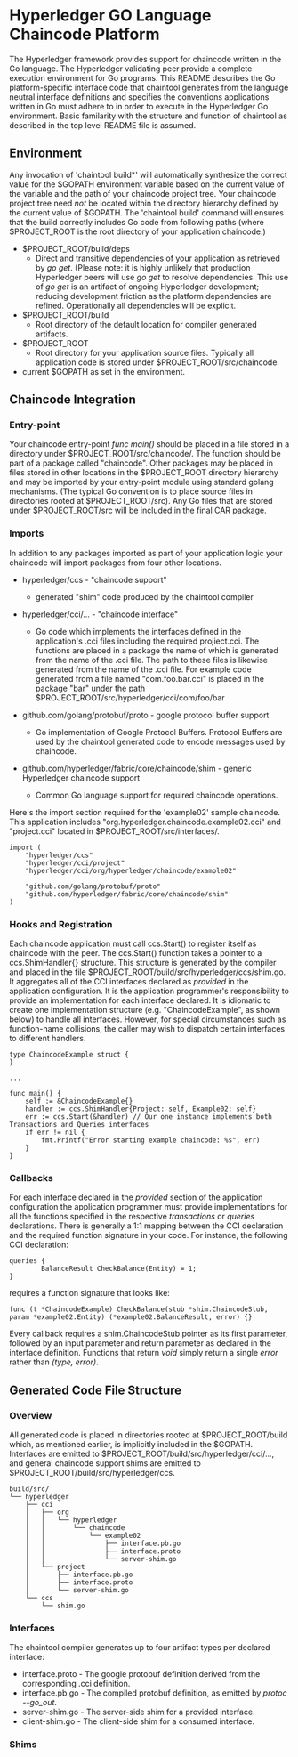 # Hyperledger GO Language Chaincode Platform
The Hyperledger framework provides support for chaincode written in the Go language. The Hyperledger validating peer provide a complete execution environment for Go programs. This README describes the Go platform-specific interface code that chaintool generates from the language neutral interface definitions and specifies the conventions applications written in Go must adhere to in order to execute in the Hyperledger Go environment. Basic familarity with the structure and function of chaintool as described in the top level README file is assumed.
## Environment
Any invocation of 'chaintool build*' will automatically synthesize the correct value for the $GOPATH environment variable based on the current value of the variable and the path of your chaincode project tree. Your chaincode project tree need _not_ be located within the directory hierarchy defined by the current value of $GOPATH. The 'chaintool build' command will ensures that the build correctly includes Go code from following paths (where $PROJECT_ROOT is the root directory of your application chaincode.)
* $PROJECT_ROOT/build/deps
  - Direct and transitive dependencies of your application as retrieved by _go get_.  (Please note: it is highly unlikely that production Hyperledger peers will use  _go get_ to resolve dependencies. This use of _go get_ is an artifact of ongoing Hyperledger development; reducing development friction as the platform dependencies are refined. Operationally all dependencies will be explicit.
* $PROJECT_ROOT/build
  - Root directory of the default location for compiler generated artifacts.
* $PROJECT_ROOT
  - Root directory for your application source files. Typically all application code is stored under $PROJECT_ROOT/src/chaincode.
* current $GOPATH as set in the environment.

## Chaincode Integration
### Entry-point
Your chaincode entry-point _func main()_ should be placed in a file stored in a directory under $PROJECT_ROOT/src/chaincode/. The function should be part of a package called "chaincode". Other packages may be placed in files stored in other locations in the $PROJECT_ROOT directory hierarchy and may be imported by your entry-point module using standard golang mechanisms. (The typical Go convention is to place source files in directories rooted at $PROJECT_ROOT/src). Any Go files that are stored under $PROJECT_ROOT/src will be included in the final CAR package.
### Imports
In addition to any packages imported as part of your application logic your chaincode will import packages from four other locations.
* hyperledger/ccs  - "chaincode support"
  - generated "shim" code produced by the chaintool compiler

* hyperledger/cci/... - "chaincode interface"
  - Go code which implements the interfaces defined in the application's .cci files including the required projiect.cci. The functions are placed in a package the name of which is generated from the name of the .cci file. The path to these files is likewise generated from the name of the .cci file. For example code generated from a file named "com.foo.bar.cci" is placed in the package "bar" under the path $PROJECT_ROOT/src/hyperledger/cci/com/foo/bar

* github.com/golang/protobuf/proto - google protocol buffer support
  - Go implementation of Google Protocol Buffers. Protocol Buffers are used by the chaintool generated code to encode messages used by chaincode.

* github.com/hyperledger/fabric/core/chaincode/shim - generic Hyperledger chaincode support
  - Common Go language support for required chaincode operations.

Here's the import section required for the 'example02' sample chaincode. This application includes "org.hyperledger.chaincode.example02.cci" and "project.cci" located in $PROJECT_ROOT/src/interfaces/.
```
import (
	"hyperledger/ccs"
	"hyperledger/cci/project"
	"hyperledger/cci/org/hyperledger/chaincode/example02"

	"github.com/golang/protobuf/proto"
	"github.com/hyperledger/fabric/core/chaincode/shim"
)
```
### Hooks and Registration
Each chaincode application must call ccs.Start() to register itself as chaincode with the peer. The ccs.Start() function takes a pointer to a ccs.ShimHandler{} structure. This structure is generated by the compiler and placed in the file $PROJECT_ROOT/build/src/hyperledger/ccs/shim.go. It aggregates all of the CCI interfaces declared as _provided_ in the application configuration.  It is the application programmer's responsibility to provide an implementation for each interface declared.  It is idiomatic to create one implementation structure (e.g. "ChaincodeExample", as shown below) to handle all interfaces.  However, for special circumstances such as function-name collisions, the caller may wish to dispatch certain interfaces to different handlers.
```
type ChaincodeExample struct {
}

...

func main() {
	self := &ChaincodeExample{}
	handler := ccs.ShimHandler{Project: self, Example02: self}
	err := ccs.Start(&handler) // Our one instance implements both Transactions and Queries interfaces
	if err != nil {
		fmt.Printf("Error starting example chaincode: %s", err)
	}
}
```

### Callbacks
For each interface declared in the _provided_ section of the application configuration the application programmer must provide implementations for all the functions specified in the respective _transactions_ or _queries_ declarations.  There is generally a 1:1 mapping between the CCI declaration and the required function signature in your code.  For instance, the following CCI declaration:
```
queries {
        BalanceResult CheckBalance(Entity) = 1;
}
```
requires a function signature that looks like:
```
func (t *ChaincodeExample) CheckBalance(stub *shim.ChaincodeStub, param *example02.Entity) (*example02.BalanceResult, error) {}
```
Every callback requires a shim.ChaincodeStub pointer as its first parameter, followed by an input parameter and return parameter as declared in the interface definition.  Functions that return _void_ simply return a single _error_ rather than _(type, error)_.
## Generated Code File Structure
### Overview
All generated code is placed in directories rooted at $PROJECT_ROOT/build which, as mentioned earlier, is implicitly included in the $GOPATH. Interfaces are emitted to $PROJECT_ROOT/build/src/hyperledger/cci/..., and general chaincode support shims are emitted to $PROJECT_ROOT/build/src/hyperledger/ccs.
```
build/src/
└── hyperledger
    ├── cci
    │   ├── org
    │   │   └── hyperledger
    │   │       └── chaincode
    │   │           └── example02
    │   │               ├── interface.pb.go
    │   │               ├── interface.proto
    │   │               └── server-shim.go
    │   └── project
    │       ├── interface.pb.go
    │       ├── interface.proto
    │       └── server-shim.go
    └── ccs
        └── shim.go
```
### Interfaces
The chaintool compiler generates up to four artifact types per declared interface:
* interface.proto - The google protobuf definition derived from the corresponding .cci definition.
* interface.pb.go - The compiled protobuf definition, as emitted by _protoc --go_out_.
* server-shim.go - The server-side shim for a provided interface.
* client-shim.go - The client-side shim for a consumed interface.

### Shims
